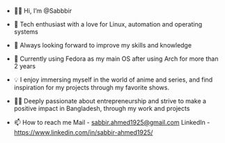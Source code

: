 - 👋🏼 Hi, I’m @Sabbbir
- 👀 Tech enthusiast with a love for Linux, automation and operating systems
- 🧠 Always looking forward to improve my skills and knowledge
- 🌱 Currently using Fedora as my main OS after using Arch for more than 2 years
- 💡 I enjoy immersing myself in the world of anime and series, and find inspiration for my projects through my favorite shows.
- 🫰🏼 Deeply passionate about entrepreneurship and strive to make a positive impact in Bangladesh, through my work and projects

- 📫 How to reach me 
    Mail - sabbir.ahmed1925@gmail.com
    LinkedIn - https://www.linkedin.com/in/sabbir-ahmed1925/

<!---
Sabbbir/Sabbbir is a ✨ special ✨ repository because its `README.md` (this file) appears on your GitHub profile.
You can click the Preview link to take a look at your changes.
--->
